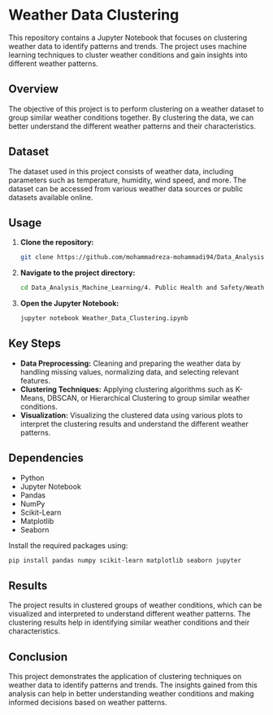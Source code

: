 # Weather Data Clustering

This repository contains a Jupyter Notebook that focuses on clustering weather data to identify patterns and trends. The project uses machine learning techniques to cluster weather conditions and gain insights into different weather patterns.

## Overview
The objective of this project is to perform clustering on a weather dataset to group similar weather conditions together. By clustering the data, we can better understand the different weather patterns and their characteristics.

## Dataset
The dataset used in this project consists of weather data, including parameters such as temperature, humidity, wind speed, and more. The dataset can be accessed from various weather data sources or public datasets available online.

## Usage
1. **Clone the repository:**
    ```bash
    git clone https://github.com/mohammadreza-mohammadi94/Data_Analysis_Machine_Learning.git
    ```
2. **Navigate to the project directory:**
    ```bash
    cd Data_Analysis_Machine_Learning/4. Public Health and Safety/Weather Data Clustering
    ```
3. **Open the Jupyter Notebook:**
    ```bash
    jupyter notebook Weather_Data_Clustering.ipynb
    ```

## Key Steps
- **Data Preprocessing:** Cleaning and preparing the weather data by handling missing values, normalizing data, and selecting relevant features.
- **Clustering Techniques:** Applying clustering algorithms such as K-Means, DBSCAN, or Hierarchical Clustering to group similar weather conditions.
- **Visualization:** Visualizing the clustered data using various plots to interpret the clustering results and understand the different weather patterns.

## Dependencies
- Python
- Jupyter Notebook
- Pandas
- NumPy
- Scikit-Learn
- Matplotlib
- Seaborn

Install the required packages using:
```bash
pip install pandas numpy scikit-learn matplotlib seaborn jupyter
```

## Results
The project results in clustered groups of weather conditions, which can be visualized and interpreted to understand different weather patterns. The clustering results help in identifying similar weather conditions and their characteristics.

## Conclusion
This project demonstrates the application of clustering techniques on weather data to identify patterns and trends. The insights gained from this analysis can help in better understanding weather conditions and making informed decisions based on weather patterns.
